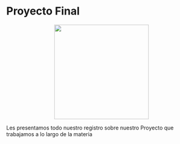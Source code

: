 # **Proyecto Final**

<p align="center">
    <img src="../imgs copy/pF.jpg" width="250" /><br>
</p>

Les presentamos todo nuestro registro sobre nuestro Proyecto que trabajamos a lo largo de la materia 